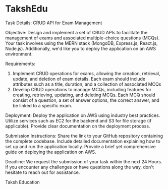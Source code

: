 # TakshEdu
Task Details: CRUD API for Exam Management

Objective:
Design and implement a set of CRUD APIs to facilitate the management of exams and associated multiple-choice questions (MCQs). Your task involves using the MERN stack (MongoDB, Express.js, React.js, Node.js). Additionally, we'd like you to deploy the application on an AWS environment.

Requirements:
1) Implement CRUD operations for exams, allowing the creation, retrieval, update, and deletion of exam details.
Each exam should include attributes such as a title, duration, and a collection of associated MCQs
2) Develop CRUD operations to manage MCQs, including features for creating, retrieving, updating, and deleting MCQs.
Each MCQ should consist of a question, a set of answer options, the correct answer, and be linked to a specific exam.

Deployment:
Deploy the application on AWS using industry best practices.
Utilize services such as EC2 for the backend and S3 for file storage (if applicable).
Provide clear documentation on the deployment process.

Submission Instructions:
Share the link to your GitHub repository containing the complete codebase.
Include detailed documentation explaining how to set up and run the application locally.
Provide a brief yet comprehensive guide on deploying the application on AWS.

Deadline:
We request the submission of your task within the next 24 Hours. If you encounter any challenges or have questions along the way, don't hesitate to reach out for assistance.

Taksh Education




